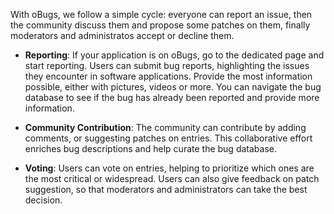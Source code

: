 With oBugs, we follow a simple cycle: everyone can report an issue, then the community discuss them and propose some patches on them, finally moderators and administratos accept or decline them.

- **Reporting**: If your application is on oBugs, go to the dedicated page and start reporting. Users can submit bug reports, highlighting the issues they encounter in software applications. Provide the most information possible, either with pictures, videos or more. You can navigate the bug database to see if the bug has already been reported and provide more information.

- **Community Contribution**: The community can contribute by adding comments, or suggesting patches on entries. This collaborative effort enriches bug descriptions and help curate the bug database.

- **Voting**: Users can vote on entries, helping to prioritize which ones are the most critical or widespread. Users can also give feedback on patch suggestion, so that moderators and administrators can take the best decision.
